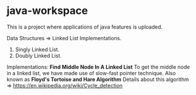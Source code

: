 # java-workspace

This is a project where applications of java features is uploaded. 

Data Structures => Linked List Implementations. 
1. Singly Linked List.
2. Doubly Linked List.

Implementations: 
**Find Middle Node In A Linked List**
To get the middle node in a linked list, we have made use of slow-fast pointer technique. Also known as **Floyd's Tortoise and Hare Algorithm**
Details about this algorithm => https://en.wikipedia.org/wiki/Cycle_detection
